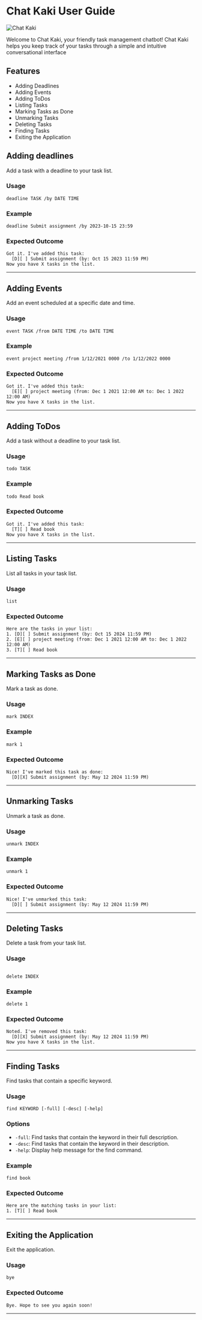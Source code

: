 # Chat Kaki User Guide

![Chat Kaki](Ui.png)

Welcome to Chat Kaki, your friendly task management chatbot! Chat Kaki helps you keep track of your tasks through a 
simple and intuitive conversational interface

## Features
- Adding Deadlines
- Adding Events
- Adding ToDos
- Listing Tasks
- Marking Tasks as Done
- Unmarking Tasks
- Deleting Tasks
- Finding Tasks
- Exiting the Application

## Adding deadlines

Add a task with a deadline to your task list.

### Usage

```
deadline TASK /by DATE TIME
```
### Example

```
deadline Submit assignment /by 2023-10-15 23:59

```

### Expected Outcome

```
Got it. I've added this task:
  [D][ ] Submit assignment (by: Oct 15 2023 11:59 PM)
Now you have X tasks in the list.
```
---

## Adding Events

Add an event scheduled at a specific date and time.

### Usage

```
event TASK /from DATE TIME /to DATE TIME
```

### Example

```
event project meeting /from 1/12/2021 0000 /to 1/12/2022 0000
```

### Expected Outcome

```
Got it. I've added this task:
  [E][ ] project meeting (from: Dec 1 2021 12:00 AM to: Dec 1 2022 12:00 AM)
Now you have X tasks in the list.
```
---

## Adding ToDos

Add a task without a deadline to your task list.

### Usage

```
todo TASK
```

### Example

```
todo Read book
```

### Expected Outcome

```
Got it. I've added this task:
  [T][ ] Read book
Now you have X tasks in the list.
```

---

## Listing Tasks

List all tasks in your task list.

### Usage

```
list
```

### Expected Outcome

```
Here are the tasks in your list:
1. [D][ ] Submit assignment (by: Oct 15 2024 11:59 PM)
2. [E][ ] project meeting (from: Dec 1 2021 12:00 AM to: Dec 1 2022 12:00 AM)
3. [T][ ] Read book
```

---

## Marking Tasks as Done

Mark a task as done.

### Usage

```
mark INDEX
```

### Example

```
mark 1
```

### Expected Outcome

```
Nice! I've marked this task as done:
  [D][X] Submit assignment (by: May 12 2024 11:59 PM)
```

---

## Unmarking Tasks

Unmark a task as done.

### Usage

```
unmark INDEX
```

### Example

```
unmark 1
```

### Expected Outcome

```
Nice! I've unmarked this task:
  [D][ ] Submit assignment (by: May 12 2024 11:59 PM)
```

---

## Deleting Tasks

Delete a task from your task list.

### Usage

```

delete INDEX
```

### Example

```
delete 1
```

### Expected Outcome

```
Noted. I've removed this task:
  [D][X] Submit assignment (by: May 12 2024 11:59 PM)
Now you have X tasks in the list.
```

---

## Finding Tasks

Find tasks that contain a specific keyword.

### Usage

```
find KEYWORD [-full] [-desc] [-help]
```

### Options

- `-full`: Find tasks that contain the keyword in their full description.
- `-desc`: Find tasks that contain the keyword in their description.
- `-help`: Display help message for the find command.

### Example

```
find book
```

### Expected Outcome

```
Here are the matching tasks in your list:
1. [T][ ] Read book
```

---

## Exiting the Application

Exit the application.

### Usage

```
bye
```

### Expected Outcome

```
Bye. Hope to see you again soon!
```

---



